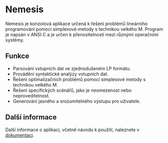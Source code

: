 # Nemesis

Nemesis je konzolová aplikace určená k řešení problémů lineárního programování pomocí simplexové metody s technikou velkého M. Program je napsán v ANSI C a je určen k přenositelnosti mezi různými operačními systémy.

## Funkce

- Parsování vstupních dat ve zjednodušeném LP formátu.
- Provádění syntaktické analýzy vstupních dat.
- Řešení optimalizačních problémů pomocí simplexové metody s technikou velkého M.
- Řešení specifických scénářů, jako je neomezenost nebo neproveditelnost.
- Generování jasného a srozumitelného výstupu pro uživatele.

## Další informace

Další informace o aplikaci, včetně návodu k použití, naleznete v [dokumentaci](doc/Nemesis.pdf).
